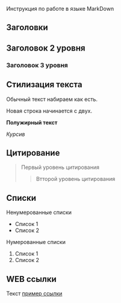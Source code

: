 Инструкция по работе в языке MarkDown
## Заголовки

## Заголовок 2 уровня
### Заголовок 3 уровня

## Стилизация текста

Обычный текст набираем как есть.

Новая строка начинается с двух.

**Полужирный текст**

*Курсив*

## Цитирование

> Первый уровень цитирования
>> Втторой уровень цитирования

## Списки

Ненумерованные списки
* Список 1
* Список 2

Нумерованные списки
1. Список 1
2. Список 2

## WEB ссылки
Текст [пример ссылки]("http.example.com "Вспылвающая подсказка")
